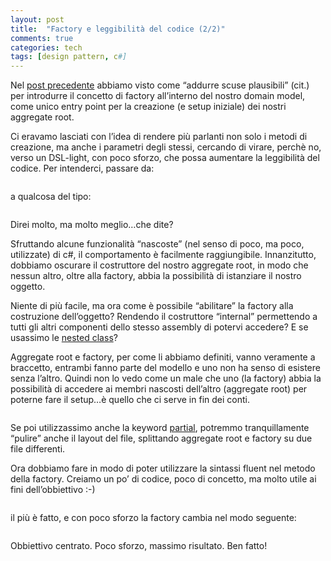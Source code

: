 ```yaml
---
layout: post
title:  "Factory e leggibilità del codice (2/2)"
comments: true
categories: tech
tags: [design pattern, c#]
---
```



Nel [post precedente](http://blog.codiceplastico.com/melkio/index.php/2012/10/01/factory-e-leggibilita-del-codice-1/) abbiamo visto come &#8220;addurre scuse plausibili&#8221; (cit.) per introdurre il concetto di factory all&#8217;interno del nostro domain model, come unico entry point per la creazione (e setup iniziale) dei nostri aggregate root.

Ci eravamo lasciati con l&#8217;idea di rendere più parlanti non solo i metodi di creazione, ma anche i parametri degli stessi, cercando di virare, perchè no, verso un DSL-light, con poco sforzo, che possa aumentare la leggibilità del codice. Per intenderci, passare da:

```

```

a qualcosa del tipo:

```

```

Direi molto, ma molto meglio&#8230;che dite?

Sfruttando alcune funzionalità &#8220;nascoste&#8221; (nel senso di poco, ma poco, utilizzate) di c#, il comportamento è facilmente raggiungibile.
Innanzitutto, dobbiamo oscurare il costruttore del nostro aggregate root, in modo che nessun altro, oltre alla factory, abbia la possibilità di istanziare il nostro oggetto.

Niente di più facile, ma ora come è possibile &#8220;abilitare&#8221; la factory alla costruzione dell&#8217;oggetto? Rendendo il costruttore &#8220;internal&#8221; permettendo a tutti gli altri componenti dello stesso assembly di potervi accedere? E se usassimo le [nested class](http://msdn.microsoft.com/en-us/library/ms173120(v=vs.80).aspx)?

Aggregate root e factory, per come li abbiamo definiti, vanno veramente a braccetto, entrambi fanno parte del modello e uno non ha senso di esistere senza l&#8217;altro. Quindi non lo vedo come un male che uno (la factory) abbia la possibilità di accedere ai membri nascosti dell&#8217;altro (aggregate root) per poterne fare il setup&#8230;è quello che ci serve in fin dei conti.

```

```

Se poi utilizzassimo anche la keyword [partial](http://msdn.microsoft.com/en-us/library/wa80x488(v=vs.80).aspx), potremmo tranquillamente &#8220;pulire&#8221; anche il layout del file, splittando aggregate root e factory su due file differenti.

Ora dobbiamo fare in modo di poter utilizzare la sintassi fluent nel metodo della factory. Creiamo un po&#8217; di codice, poco di concetto, ma molto utile ai fini dell&#8217;obbiettivo :-)

```

```

il più è fatto, e con poco sforzo la factory cambia nel modo seguente:

```

```

Obbiettivo centrato. Poco sforzo, massimo risultato.
Ben fatto!

